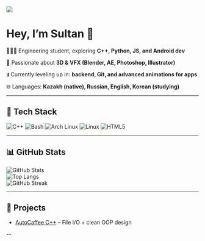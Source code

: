 <img src="https://capsule-render.vercel.app/api?type=wave&color=gradient&height=200&section=header&text=Hey%20I'm%20Sultan!&fontSize=50" />


# Hey, I’m Sultan 👋  

👨🏻‍💻 Engineering student, exploring **C++, Python, JS, and Android dev** 

🌱 Passionate about **3D & VFX (Blender, AE, Photoshop, Illustrator)** 

⏫ Currently leveling up in: **backend, Git, and advanced animations for apps** 

🌐 Languages: **Kazakh (native), Russian, English, Korean (studying)**

---

## 🔧 Tech Stack  
![C++](https://img.shields.io/badge/-C++-00599C?style=flat&logo=cplusplus&logoColor=white)
![Bash](https://img.shields.io/badge/-GNU%20Bash-4EAA25?style=flat&logo=gnubash&logoColor=white)
![Arch Linux](https://img.shields.io/badge/-ArchLinux-1793D1?style=flat&logo=archlinux&logoColor=white)
![Linux](https://img.shields.io/badge/-Linux-FCC624?style=flat&logo=linux&logoColor=black)
![HTML5](https://img.shields.io/badge/-HTML5-E34F26?style=flat&logo=html5&logoColor=white)

---

## 📊 GitHub Stats  
![GitHub Stats](https://github-readme-stats.vercel.app/api?username=YepSultan&show_icons=true&theme=radical)  
![Top Langs](https://github-readme-stats.vercel.app/api/top-langs/?username=YepSultan&layout=compact&theme=radical)  
![GitHub Streak](https://streak-stats.demolab.com?user=YepSultan&theme=radical)

---

## 🚧 Projects
- [AutoCaffee C++](https://github.com/YepSultan/AutoCaffee) – File I/O + clean OOP design  

--
